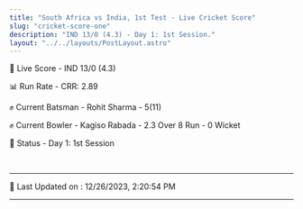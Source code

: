 ```yaml
---
title: "South Africa vs India, 1st Test - Live Cricket Score"
slug: "cricket-score-one"
description: "IND 13/0 (4.3) - Day 1: 1st Session."
layout: "../../layouts/PostLayout.astro"
---
```


🔴 Live Score - IND 13/0 (4.3)  

📊 Run Rate - CRR: 2.89  

✊ Current Batsman - Rohit Sharma - 5(11)  

✊ Current Bowler - Kagiso Rabada - 2.3 Over 8 Run - 0 Wicket  

📑 Status - Day 1: 1st Session

<br />

***

📝 Last Updated on : 12/26/2023, 2:20:54 PM

***

